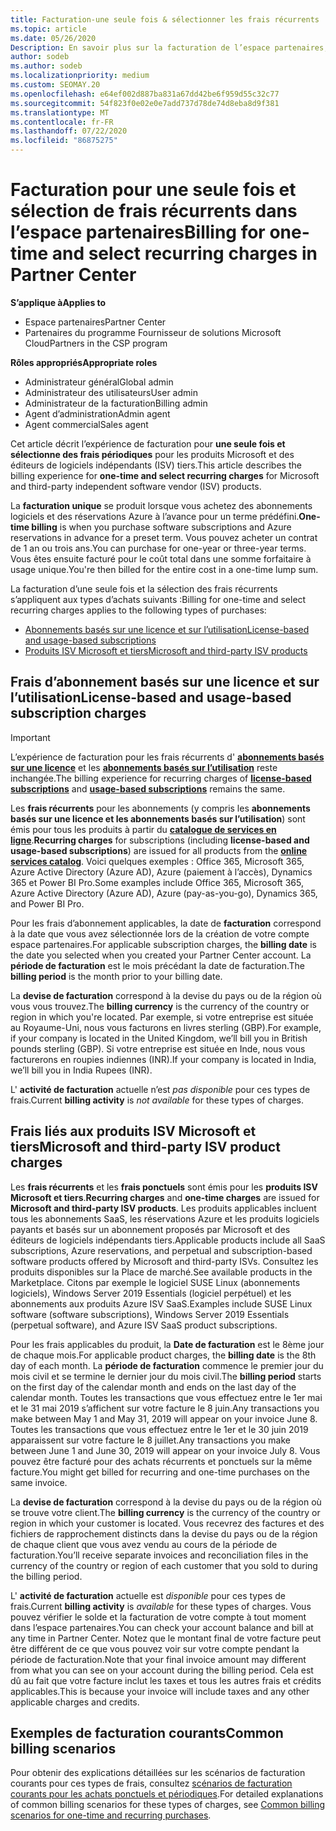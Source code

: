 ```yaml
---
title: Facturation-une seule fois & sélectionner les frais récurrents
ms.topic: article
ms.date: 05/26/2020
Description: En savoir plus sur la facturation de l’espace partenaires, par exemple, une facturation unique à l’avance pour les conditions prédéfinies et la facturation des frais sélectionnés et des frais récurrents.
author: sodeb
ms.author: sodeb
ms.localizationpriority: medium
ms.custom: SEOMAY.20
ms.openlocfilehash: e64ef002d887ba831a67dd42be6f959d55c32c77
ms.sourcegitcommit: 54f823f0e02e0e7add737d78de74d8eba8d9f381
ms.translationtype: MT
ms.contentlocale: fr-FR
ms.lasthandoff: 07/22/2020
ms.locfileid: "86875275"
---
```

# <a name="billing-for-one-time-and-select-recurring-charges-in-partner-center"></a><span data-ttu-id="e1cd4-103">Facturation pour une seule fois et sélection de frais récurrents dans l’espace partenaires</span><span class="sxs-lookup"><span data-stu-id="e1cd4-103">Billing for one-time and select recurring charges in Partner Center</span></span>

<span data-ttu-id="e1cd4-104">**S’applique à**</span><span class="sxs-lookup"><span data-stu-id="e1cd4-104">**Applies to**</span></span>
- <span data-ttu-id="e1cd4-105">Espace partenaires</span><span class="sxs-lookup"><span data-stu-id="e1cd4-105">Partner Center</span></span>
- <span data-ttu-id="e1cd4-106">Partenaires du programme Fournisseur de solutions Microsoft Cloud</span><span class="sxs-lookup"><span data-stu-id="e1cd4-106">Partners in the CSP program</span></span>

<span data-ttu-id="e1cd4-107">**Rôles appropriés**</span><span class="sxs-lookup"><span data-stu-id="e1cd4-107">**Appropriate roles**</span></span>
- <span data-ttu-id="e1cd4-108">Administrateur général</span><span class="sxs-lookup"><span data-stu-id="e1cd4-108">Global admin</span></span>
- <span data-ttu-id="e1cd4-109">Administrateur des utilisateurs</span><span class="sxs-lookup"><span data-stu-id="e1cd4-109">User admin</span></span>
- <span data-ttu-id="e1cd4-110">Administrateur de la facturation</span><span class="sxs-lookup"><span data-stu-id="e1cd4-110">Billing admin</span></span>
- <span data-ttu-id="e1cd4-111">Agent d’administration</span><span class="sxs-lookup"><span data-stu-id="e1cd4-111">Admin agent</span></span>
- <span data-ttu-id="e1cd4-112">Agent commercial</span><span class="sxs-lookup"><span data-stu-id="e1cd4-112">Sales agent</span></span>

<span data-ttu-id="e1cd4-113">Cet article décrit l’expérience de facturation pour **une seule fois et sélectionne des frais périodiques** pour les produits Microsoft et des éditeurs de logiciels indépendants (ISV) tiers.</span><span class="sxs-lookup"><span data-stu-id="e1cd4-113">This article describes the billing experience for **one-time and select recurring charges** for Microsoft and third-party independent software vendor (ISV) products.</span></span> 

<span data-ttu-id="e1cd4-114">La **facturation unique** se produit lorsque vous achetez des abonnements logiciels et des réservations Azure à l’avance pour un terme prédéfini.</span><span class="sxs-lookup"><span data-stu-id="e1cd4-114">**One-time billing** is when you purchase software subscriptions and Azure reservations in advance for a preset term.</span></span> <span data-ttu-id="e1cd4-115">Vous pouvez acheter un contrat de 1 an ou trois ans.</span><span class="sxs-lookup"><span data-stu-id="e1cd4-115">You can purchase for one-year or three-year terms.</span></span> <span data-ttu-id="e1cd4-116">Vous êtes ensuite facturé pour le coût total dans une somme forfaitaire à usage unique.</span><span class="sxs-lookup"><span data-stu-id="e1cd4-116">You're then billed for the entire cost in a one-time lump sum.</span></span>

<span data-ttu-id="e1cd4-117">La facturation d’une seule fois et la sélection des frais récurrents s’appliquent aux types d’achats suivants :</span><span class="sxs-lookup"><span data-stu-id="e1cd4-117">Billing for one-time and select recurring charges applies to the following types of purchases:</span></span>

- [<span data-ttu-id="e1cd4-118">Abonnements basés sur une licence et sur l’utilisation</span><span class="sxs-lookup"><span data-stu-id="e1cd4-118">License-based and usage-based subscriptions</span></span>](#license-based-and-usage-based-subscription-charges)
- [<span data-ttu-id="e1cd4-119">Produits ISV Microsoft et tiers</span><span class="sxs-lookup"><span data-stu-id="e1cd4-119">Microsoft and third-party ISV products</span></span>](#microsoft-and-third-party-isv-product-charges)

## <a name="license-based-and-usage-based-subscription-charges"></a><span data-ttu-id="e1cd4-120">Frais d’abonnement basés sur une licence et sur l’utilisation</span><span class="sxs-lookup"><span data-stu-id="e1cd4-120">License-based and usage-based subscription charges</span></span>

> [!IMPORTANT]
> <span data-ttu-id="e1cd4-121">L’expérience de facturation pour les frais récurrents d' [**abonnements basés sur une licence**](license-based-billing.md) et les [**abonnements basés sur l’utilisation**](usage-based-billing.md) reste inchangée.</span><span class="sxs-lookup"><span data-stu-id="e1cd4-121">The billing experience for recurring charges of [**license-based subscriptions**](license-based-billing.md) and [**usage-based subscriptions**](usage-based-billing.md) remains the same.</span></span>

<span data-ttu-id="e1cd4-122">Les **frais récurrents** pour les abonnements (y compris les **abonnements basés sur une licence et les abonnements basés sur l’utilisation**) sont émis pour tous les produits à partir du [**catalogue de services en ligne**](https://partner.microsoft.com/commerce/preferredoffers/list).</span><span class="sxs-lookup"><span data-stu-id="e1cd4-122">**Recurring charges** for subscriptions (including **license-based and usage-based subscriptions**) are issued for all products from the [**online services catalog**](https://partner.microsoft.com/commerce/preferredoffers/list).</span></span> <span data-ttu-id="e1cd4-123">Voici quelques exemples : Office 365, Microsoft 365, Azure Active Directory (Azure AD), Azure (paiement à l’accès), Dynamics 365 et Power BI Pro.</span><span class="sxs-lookup"><span data-stu-id="e1cd4-123">Some examples include Office 365, Microsoft 365, Azure Active Directory (Azure AD), Azure (pay-as-you-go), Dynamics 365, and Power BI Pro.</span></span>

<span data-ttu-id="e1cd4-124">Pour les frais d’abonnement applicables, la date de **facturation** correspond à la date que vous avez sélectionnée lors de la création de votre compte espace partenaires.</span><span class="sxs-lookup"><span data-stu-id="e1cd4-124">For applicable subscription charges, the **billing date** is the date you selected when you created your Partner Center account.</span></span> <span data-ttu-id="e1cd4-125">La **période de facturation** est le mois précédant la date de facturation.</span><span class="sxs-lookup"><span data-stu-id="e1cd4-125">The **billing period** is the month prior to your billing date.</span></span>

<span data-ttu-id="e1cd4-126">La **devise de facturation** correspond à la devise du pays ou de la région où vous vous trouvez.</span><span class="sxs-lookup"><span data-stu-id="e1cd4-126">The **billing currency** is the currency of the country or region in which you're located.</span></span> <span data-ttu-id="e1cd4-127">Par exemple, si votre entreprise est située au Royaume-Uni, nous vous facturons en livres sterling (GBP).</span><span class="sxs-lookup"><span data-stu-id="e1cd4-127">For example, if your company is located in the United Kingdom, we’ll bill you in British pounds sterling (GBP).</span></span> <span data-ttu-id="e1cd4-128">Si votre entreprise est située en Inde, nous vous facturerons en roupies indiennes (INR).</span><span class="sxs-lookup"><span data-stu-id="e1cd4-128">If your company is located in India, we’ll bill you in India Rupees (INR).</span></span>

<span data-ttu-id="e1cd4-129">L' **activité de facturation** actuelle n’est *pas disponible* pour ces types de frais.</span><span class="sxs-lookup"><span data-stu-id="e1cd4-129">Current **billing activity** is *not available* for these types of charges.</span></span>

## <a name="microsoft-and-third-party-isv-product-charges"></a><span data-ttu-id="e1cd4-130">Frais liés aux produits ISV Microsoft et tiers</span><span class="sxs-lookup"><span data-stu-id="e1cd4-130">Microsoft and third-party ISV product charges</span></span>

<span data-ttu-id="e1cd4-131">Les **frais récurrents** et les **frais ponctuels** sont émis pour les **produits ISV Microsoft et tiers**.</span><span class="sxs-lookup"><span data-stu-id="e1cd4-131">**Recurring charges** and **one-time charges** are issued for **Microsoft and third-party ISV products**.</span></span> <span data-ttu-id="e1cd4-132">Les produits applicables incluent tous les abonnements SaaS, les réservations Azure et les produits logiciels payants et basés sur un abonnement proposés par Microsoft et des éditeurs de logiciels indépendants tiers.</span><span class="sxs-lookup"><span data-stu-id="e1cd4-132">Applicable products include all SaaS subscriptions, Azure reservations, and perpetual and subscription-based software products offered by Microsoft and third-party ISVs.</span></span> <span data-ttu-id="e1cd4-133">Consultez les produits disponibles sur la Place de marché.</span><span class="sxs-lookup"><span data-stu-id="e1cd4-133">See available products in the Marketplace.</span></span> <span data-ttu-id="e1cd4-134">Citons par exemple le logiciel SUSE Linux (abonnements logiciels), Windows Server 2019 Essentials (logiciel perpétuel) et les abonnements aux produits Azure ISV SaaS.</span><span class="sxs-lookup"><span data-stu-id="e1cd4-134">Examples include SUSE Linux software (software subscriptions), Windows Server 2019 Essentials (perpetual software), and Azure ISV SaaS product subscriptions.</span></span>

<span data-ttu-id="e1cd4-135">Pour les frais applicables du produit, la **Date de facturation** est le 8ème jour de chaque mois.</span><span class="sxs-lookup"><span data-stu-id="e1cd4-135">For applicable product charges, the **billing date** is the 8th day of each month.</span></span> <span data-ttu-id="e1cd4-136">La **période de facturation** commence le premier jour du mois civil et se termine le dernier jour du mois civil.</span><span class="sxs-lookup"><span data-stu-id="e1cd4-136">The **billing period** starts on the first day of the calendar month and ends on the last day of the calendar month.</span></span> <span data-ttu-id="e1cd4-137">Toutes les transactions que vous effectuez entre le 1er mai et le 31 mai 2019 s’affichent sur votre facture le 8 juin.</span><span class="sxs-lookup"><span data-stu-id="e1cd4-137">Any transactions you make between May 1 and May 31, 2019 will appear on your invoice June 8.</span></span> <span data-ttu-id="e1cd4-138">Toutes les transactions que vous effectuez entre le 1er et le 30 juin 2019 apparaissent sur votre facture le 8 juillet.</span><span class="sxs-lookup"><span data-stu-id="e1cd4-138">Any transactions you make between June 1 and June 30, 2019 will appear on your invoice July 8.</span></span> <span data-ttu-id="e1cd4-139">Vous pouvez être facturé pour des achats récurrents et ponctuels sur la même facture.</span><span class="sxs-lookup"><span data-stu-id="e1cd4-139">You might get billed for recurring and one-time purchases on the same invoice.</span></span>

<span data-ttu-id="e1cd4-140">La **devise de facturation** correspond à la devise du pays ou de la région où se trouve votre client.</span><span class="sxs-lookup"><span data-stu-id="e1cd4-140">The **billing currency** is the currency of the country or region in which your customer is located.</span></span> <span data-ttu-id="e1cd4-141">Vous recevrez des factures et des fichiers de rapprochement distincts dans la devise du pays ou de la région de chaque client que vous avez vendu au cours de la période de facturation.</span><span class="sxs-lookup"><span data-stu-id="e1cd4-141">You’ll receive separate invoices and reconciliation files in the currency of the country or region of each customer that you sold to during the billing period.</span></span>

<span data-ttu-id="e1cd4-142">L' **activité de facturation** actuelle est *disponible* pour ces types de frais.</span><span class="sxs-lookup"><span data-stu-id="e1cd4-142">Current **billing activity** is *available* for these types of charges.</span></span> <span data-ttu-id="e1cd4-143">Vous pouvez vérifier le solde et la facturation de votre compte à tout moment dans l’espace partenaires.</span><span class="sxs-lookup"><span data-stu-id="e1cd4-143">You can check your account balance and bill at any time in Partner Center.</span></span> <span data-ttu-id="e1cd4-144">Notez que le montant final de votre facture peut être différent de ce que vous pouvez voir sur votre compte pendant la période de facturation.</span><span class="sxs-lookup"><span data-stu-id="e1cd4-144">Note that your final invoice amount may different from what you can see on your account during the billing period.</span></span> <span data-ttu-id="e1cd4-145">Cela est dû au fait que votre facture inclut les taxes et tous les autres frais et crédits applicables.</span><span class="sxs-lookup"><span data-stu-id="e1cd4-145">This is because your invoice will include taxes and any other applicable charges and credits.</span></span>

## <a name="common-billing-scenarios"></a><span data-ttu-id="e1cd4-146">Exemples de facturation courants</span><span class="sxs-lookup"><span data-stu-id="e1cd4-146">Common billing scenarios</span></span>

<span data-ttu-id="e1cd4-147">Pour obtenir des explications détaillées sur les scénarios de facturation courants pour ces types de frais, consultez [scénarios de facturation courants pour les achats ponctuels et périodiques](common-billing-scenarios-onetime-recurring.md).</span><span class="sxs-lookup"><span data-stu-id="e1cd4-147">For detailed explanations of common billing scenarios for these types of charges, see [Common billing scenarios for one-time and recurring purchases](common-billing-scenarios-onetime-recurring.md).</span></span>
